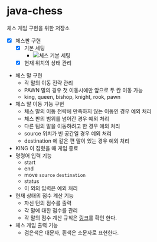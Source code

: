 # java-chess
체스 게임 구현을 위한 저장소

- [x] 체스판 구현
    - [x] 기본 세팅
        - ![체스 기본 세팅](https://mblogthumb-phinf.pstatic.net/20160119_249/xzizazhz2_14531957418980athc_JPEG/7_00001.jpg?type=w2 )
    - [x] 현재 위치의 상태 관리
- 체스 말 구현
    - 각 말의 이동 전략 관리
    - PAWN 말의 경우 첫 이동시에만 앞으로 두 칸 이동 가능
    - king, queen, bishop, knight, rook, pawn 
- 체스 말 이동 기능 구현
    - 체스 말의 이동 전략에 만족하지 않는 이동인 경우 예외 처리
    - 체스 판의 범위를 넘어간 경우 예외 처리
    - 다른 팀의 말을 이동하려고 한 경우 예외 처리
    - source 위치가 빈 공간일 경우 예외 처리
    - destination 에 같은 편 말이 있는 경우 예외 처리
- KING 이 잡혔을 때 게임 종료
- 명령어 입력 기능
    - start
    - end
    - move `source` `destination`
    - status
    - 이 외의 입력은 예외 처리
- 현재 상태의 점수 계산 기능
    - 자신 턴의 점수를 출력
    - 각 말에 대한 점수를 관리
    - 각 말의 점수 계산 규칙은 [링크](https://techcourse.woowahan.com/s/zmAj9jfu/ls/LM7qbRaj )를 확인 한다.
- 체스 게임 출력 기능
    - 검은색은 대문자, 흰색은 소문자로 표현한다.
    
